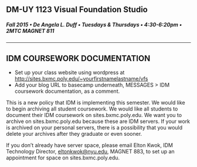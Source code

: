 ## DM-UY 1123 Visual Foundation Studio
##### Fall 2015 • De Angela L. Duff • Tuesdays & Thursdays • 4:30-6:20pm • 2MTC MAGNET 811 
---

## IDM COURSEWORK DOCUMENTATION

* Set up your class website using wordpress at http://sites.bxmc.poly.edu/~yourfirstnamelastname/vfs
* Add your blog URL to basecamp underneath, MESSAGES > IDM coursework documentation, as a comment. 

This is a new policy that IDM is implementing this semester. We would like to begin archiving all student coursework. We would like all students to document their IDM coursework on sites.bxmc.poly.edu. We want you to archive on sites.bxmc.poly.edu because these are IDM servers. If your work is archived on your personal servers, there is a possibility that you would delete your archives after they graduate or even sooner.

If you don’t already have server space, please email Elton Kwok, IDM Technology Director, eltonkwok@nyu.edu, MAGNET 883, to set up an appointment for space on sites.bxmc.poly.edu.


